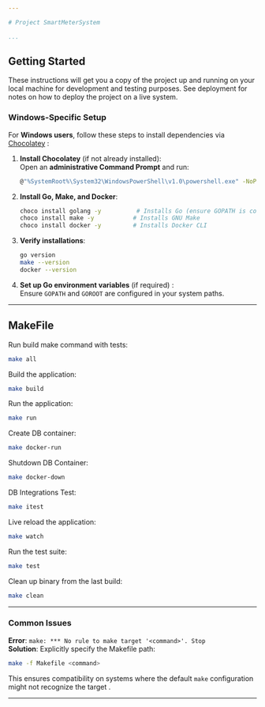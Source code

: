 ```yaml
---

# Project SmartMeterSystem

...
```


## Getting Started

These instructions will get you a copy of the project up and running on your local machine for development and testing purposes. See deployment for notes on how to deploy the project on a live system.

### Windows-Specific Setup  
For **Windows users**, follow these steps to install dependencies via [Chocolatey](https://chocolatey.org/) :  

1. **Install Chocolatey** (if not already installed):  
   Open an **administrative Command Prompt** and run:  
   ```bash
   @"%SystemRoot%\System32\WindowsPowerShell\v1.0\powershell.exe" -NoProfile -InputFormat None -ExecutionPolicy Bypass -Command "iex ((New-Object System.Net.WebClient).DownloadString('https://chocolatey.org/install.ps1'))" && SET "PATH=%PATH%;%ALLUSERSPROFILE%\chocolatey\bin"
   ```  

2. **Install Go, Make, and Docker**:  
   ```bash
   choco install golang -y          # Installs Go (ensure GOPATH is configured) 
   choco install make -y           # Installs GNU Make
   choco install docker -y         # Installs Docker CLI
   ```  

3. **Verify installations**:  
   ```bash
   go version
   make --version
   docker --version
   ```  

4. **Set up Go environment variables** (if required) :  
   Ensure `GOPATH` and `GOROOT` are configured in your system paths.  

---

## MakeFile

Run build make command with tests:
```bash
make all
```

Build the application:
```bash
make build
```

Run the application:
```bash
make run
```

Create DB container:
```bash
make docker-run
```

Shutdown DB Container:
```bash
make docker-down
```

DB Integrations Test:
```bash
make itest
```

Live reload the application:
```bash
make watch
```

Run the test suite:
```bash
make test
```

Clean up binary from the last build:
```bash
make clean
```

---

### Common Issues  
**Error**: `make: *** No rule to make target '<command>'. Stop`  
**Solution**: Explicitly specify the Makefile path:  
```bash
make -f Makefile <command>
```  
This ensures compatibility on systems where the default `make` configuration might not recognize the target .  

---